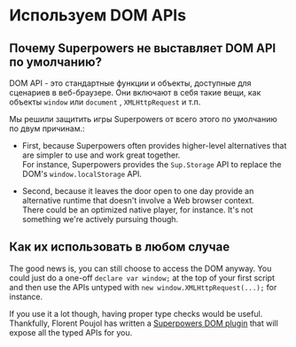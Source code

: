 # Используем DOM APIs

## Почему Superpowers не выставляет DOM API по умолчанию?

DOM API - это стандартные функции и объекты, доступные для сценариев в веб-браузере.
Они включают в себя такие вещи, как объекты `window` или `document` , `XMLHttpRequest` и т.п.

Мы решили защитить игры Superpowers от всего этого по умолчанию по двум причинам.:

 * First, because Superpowers often provides higher-level alternatives that are simpler to use and work great together.  
   For instance, Superpowers provides the `Sup.Storage` API to replace the DOM's `window.localStorage` API.

 * Second, because it leaves the door open to one day provide an alternative runtime that doesn't involve a Web browser context.  
   There could be an optimized native player, for instance. It's not something we're actively pursuing though.

## Как их использовать в любом случае

The good news is, you can still choose to access the DOM anyway.
You could just do a one-off `declare var window;` at the top of your first script
and then use the APIs untyped with `new window.XMLHttpRequest(...);` for instance.

If you use it a lot though, having proper type checks would be useful.
Thankfully, Florent Poujol has written a [Superpowers DOM plugin](https://github.com/florentpoujol/superpowers-dom-plugin)
that will expose all the typed APIs for you.
